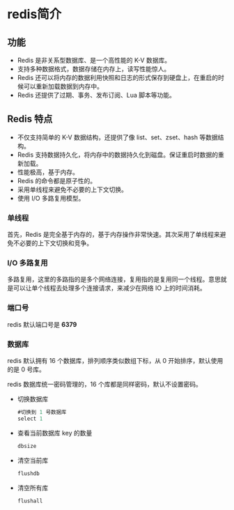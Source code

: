 # redis简介

## 功能

- Redis 是非关系型数据库、是一个高性能的 K-V 数据库。
- 支持多种数据格式，数据存储在内存上，读写性能惊人。
- Redis 还可以将内存的数据利用快照和日志的形式保存到硬盘上，在重启的时候可以重新加载数据到内存中。
- Redis 还提供了过期、事务、发布订阅、Lua 脚本等功能。

## Redis 特点

- 不仅支持简单的 K-V 数据结构，还提供了像 list、set、zset、hash 等数据结构。
- Redis 支持数据持久化，将内存中的数据持久化到磁盘。保证重启时数据的重新加载。
- 性能极高，基于内存。
- Redis 的命令都是原子性的。
- 采用单线程来避免不必要的上下文切换。
- 使用 I/O 多路复用模型。

### 单线程

首先，Redis 是完全基于内存的，基于内存操作非常快速。其次采用了单线程来避免不必要的上下文切换和竞争。

### I/O 多路复用

多路复用，这里的多路指的是多个网络连接，复用指的是复用同一个线程。意思就是可以让单个线程去处理多个连接请求，来减少在网络 IO 上的时间消耗。

### 端口号

redis 默认端口号是 **6379**

### 数据库

redis 默认拥有 16 个数据库，排列顺序类似数组下标，从 0 开始排序，默认使用的是 0 号库。

redis 数据库统一密码管理的，16 个库都是同样密码，默认不设置密码。

- 切换数据库

  ```java
  #切换到 1 号数据库
  select 1
  ```

- 查看当前数据库 key 的数量

  ```java
  dbsize
  ```

- 清空当前库

  ```java
  flushdb
  ```

- 清空所有库

  ```java
  flushall
  ```

